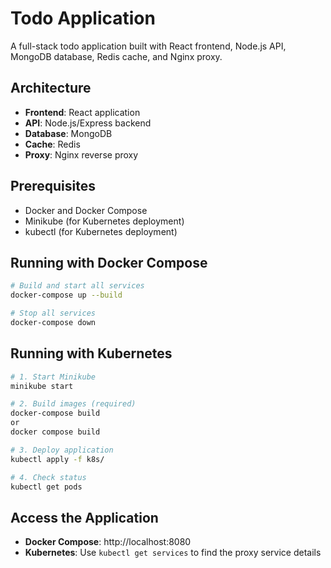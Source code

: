 # Todo Application

A full-stack todo application built with React frontend, Node.js API, MongoDB database, Redis cache, and Nginx proxy.

## Architecture

- **Frontend**: React application
- **API**: Node.js/Express backend
- **Database**: MongoDB
- **Cache**: Redis
- **Proxy**: Nginx reverse proxy

## Prerequisites

- Docker and Docker Compose
- Minikube (for Kubernetes deployment)
- kubectl (for Kubernetes deployment)

## Running with Docker Compose

```bash
# Build and start all services
docker-compose up --build

# Stop all services
docker-compose down
```

## Running with Kubernetes

```bash
# 1. Start Minikube
minikube start

# 2. Build images (required)
docker-compose build
or
docker compose build

# 3. Deploy application
kubectl apply -f k8s/

# 4. Check status
kubectl get pods
```

## Access the Application

- **Docker Compose**: http://localhost:8080
- **Kubernetes**: Use `kubectl get services` to find the proxy service details
